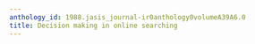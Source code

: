 ```yaml
---
anthology_id: 1988.jasis_journal-ir0anthology0volumeA39A6.0
title: Decision making in online searching
---
```

